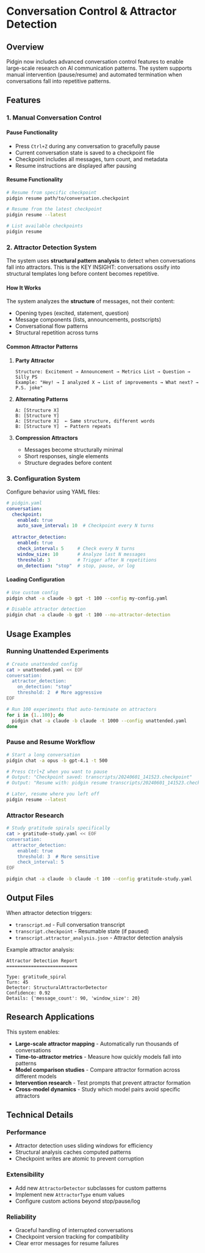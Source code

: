 # Conversation Control & Attractor Detection

## Overview

Pidgin now includes advanced conversation control features to enable large-scale research on AI communication patterns. The system supports manual intervention (pause/resume) and automated termination when conversations fall into repetitive patterns.

## Features

### 1. Manual Conversation Control

#### Pause Functionality
- Press `Ctrl+Z` during any conversation to gracefully pause
- Current conversation state is saved to a checkpoint file
- Checkpoint includes all messages, turn count, and metadata
- Resume instructions are displayed after pausing

#### Resume Functionality
```bash
# Resume from specific checkpoint
pidgin resume path/to/conversation.checkpoint

# Resume from the latest checkpoint
pidgin resume --latest

# List available checkpoints
pidgin resume
```

### 2. Attractor Detection System

The system uses **structural pattern analysis** to detect when conversations fall into attractors. This is the KEY INSIGHT: conversations ossify into structural templates long before content becomes repetitive.

#### How It Works

The system analyzes the **structure** of messages, not their content:
- Opening types (excited, statement, question)
- Message components (lists, announcements, postscripts)
- Conversational flow patterns
- Structural repetition across turns

#### Common Attractor Patterns

1. **Party Attractor**
   ```
   Structure: Excitement → Announcement → Metrics List → Question → Silly PS
   Example: "Hey! → I analyzed X → List of improvements → What next? → P.S. joke"
   ```

2. **Alternating Patterns**
   ```
   A: [Structure X]
   B: [Structure Y]
   A: [Structure X]  ← Same structure, different words
   B: [Structure Y]  ← Pattern repeats
   ```

3. **Compression Attractors**
   - Messages become structurally minimal
   - Short responses, single elements
   - Structure degrades before content

### 3. Configuration System

Configure behavior using YAML files:

```yaml
# pidgin.yaml
conversation:
  checkpoint:
    enabled: true
    auto_save_interval: 10  # Checkpoint every N turns
    
  attractor_detection:
    enabled: true
    check_interval: 5     # Check every N turns
    window_size: 10       # Analyze last N messages
    threshold: 3          # Trigger after N repetitions
    on_detection: "stop"  # stop, pause, or log
```

#### Loading Configuration
```bash
# Use custom config
pidgin chat -a claude -b gpt -t 100 --config my-config.yaml

# Disable attractor detection
pidgin chat -a claude -b gpt -t 100 --no-attractor-detection
```

## Usage Examples

### Running Unattended Experiments
```bash
# Create unattended config
cat > unattended.yaml << EOF
conversation:
  attractor_detection:
    on_detection: "stop"
    threshold: 2  # More aggressive
EOF

# Run 100 experiments that auto-terminate on attractors
for i in {1..100}; do
  pidgin chat -a claude -b claude -t 1000 --config unattended.yaml
done
```

### Pause and Resume Workflow
```bash
# Start a long conversation
pidgin chat -a opus -b gpt-4.1 -t 500

# Press Ctrl+Z when you want to pause
# Output: "Checkpoint saved: transcripts/20240601_141523.checkpoint"
# Output: "Resume with: pidgin resume transcripts/20240601_141523.checkpoint"

# Later, resume where you left off
pidgin resume --latest
```

### Attractor Research
```bash
# Study gratitude spirals specifically
cat > gratitude-study.yaml << EOF
conversation:
  attractor_detection:
    enabled: true
    threshold: 3  # More sensitive
    check_interval: 5
EOF

pidgin chat -a claude -b claude -t 100 --config gratitude-study.yaml
```

## Output Files

When attractor detection triggers:
- `transcript.md` - Full conversation transcript
- `transcript.checkpoint` - Resumable state (if paused)
- `transcript.attractor_analysis.json` - Attractor detection analysis

Example attractor analysis:
```
Attractor Detection Report
==========================

Type: gratitude_spiral
Turn: 45
Detector: StructuralAttractorDetector
Confidence: 0.92
Details: {'message_count': 90, 'window_size': 20}
```

## Research Applications

This system enables:
- **Large-scale attractor mapping** - Automatically run thousands of conversations
- **Time-to-attractor metrics** - Measure how quickly models fall into patterns
- **Model comparison studies** - Compare attractor formation across different models
- **Intervention research** - Test prompts that prevent attractor formation
- **Cross-model dynamics** - Study which model pairs avoid specific attractors

## Technical Details

### Performance
- Attractor detection uses sliding windows for efficiency
- Structural analysis caches computed patterns
- Checkpoint writes are atomic to prevent corruption

### Extensibility
- Add new `AttractorDetector` subclasses for custom patterns
- Implement new `AttractorType` enum values
- Configure custom actions beyond stop/pause/log

### Reliability
- Graceful handling of interrupted conversations
- Checkpoint version tracking for compatibility
- Clear error messages for resume failures
